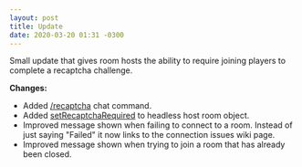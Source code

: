 ```yaml
---
layout: post
title: Update
date: 2020-03-20 01:31 -0300
---
```

Small update that gives room hosts the ability to require joining players to complete a recaptcha challenge.

**Changes:**
 * Added [/recaptcha](https://github.com/haxball/haxball-issues/wiki/Chat-Commands#recaptcha-onoff) chat command.
 * Added [setRecaptchaRequired](https://github.com/haxball/haxball-issues/wiki/Headless-Host#setrequirerecaptcha) to headless host room object.
 * Improved message shown when failing to connect to a room. Instead of just saying "Failed" it now links to the connection issues wiki page.
 * Improved message shown when trying to join a room that has already been closed.
